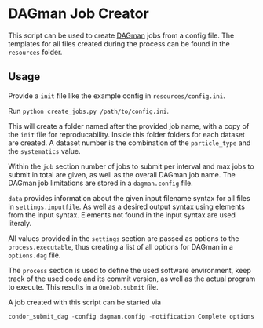 # DAGman Job Creator
This script can be used to create [DAGman](https://research.cs.wisc.edu/htcondor/dagman/dagman.html) jobs from a config file. The templates for all files created during the process can be found in the `resources` folder.

## Usage
Provide a `init` file like the example config in `resources/config.ini`.

Run `python create_jobs.py /path/to/config.ini`.

This will create a folder named after the provided job name, with a copy of the `init` file for reproducability. Inside this folder folders for each dataset are created. A dataset number is the combination of the `particle_type` and the `systematics` value.

Within the `job` section number of jobs to submit per interval and max jobs to submit in total are given, as well as the overall DAGman job name. The DAGman job limitations are stored in a `dagman.config` file.

`data` provides information about the given input filename syntax for all files in `settings.inputfile`. As well as a desired output syntax using elements from the input syntax. Elements not found in the input syntax are used literaly.

All values provided in the `settings` section are passed as options to the `process.executable`, thus creating a list of all options for DAGman in a `options.dag` file.

The `process` section is used to define the used software environment, keep track of the used code and its commit version, as well as the actual program to execute. This results in a `OneJob.submit` file.

A job created with this script can be started via
```python
condor_submit_dag -config dagman.config -notification Complete options.dag
```

